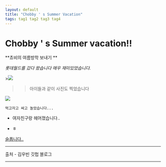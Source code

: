 ```yaml
---
layout: default
title: "Chobby ' s Summer Vacation"
tags: tag1 tag2 tag3 tag4
---
```


# Chobby ' s Summer vacation!!

**쵸비의 여름방학 보내기 **

<style>
    .content {
        background-size:cover;
        max-height:100vh;
    }
</style>

*롯데월드를 갔다 왔습니다 매우 재미있었습니다.*

<div class='content'>
    ><img src='https://scontent-icn1-1.xx.fbcdn.net/v/t1.0-9/68331913_1990571991042218_8015157161933930496_n.jpg?_nc_cat=102&_nc_oc=AQmMyvH5RlXEBtvySFh6Y4LbAUzCRYWDhfvGbqkkwbMIAf-gkGBWt8_7F_GWCa2V1g8&_nc_ht=scontent-icn1-1.xx&oh=fbc4311e4572d4765e9fdaa6f56494a0&oe=5E15521D'>
<div>

>>아이들과 같이 사진도 찍었습니다

<img src='http://blogfiles.naver.net/MjAxOTAzMDFfNDUg/MDAxNTUxMzY4ODU1OTk3.6DZyh45bu3l_BN7j6IkBEgcPZWGXbPcIond3cFUw19Eg.xQDZOIEIi_O_wSkD4OmDLPCBeKrNGOKO3dHP5H9aFjYg.JPEG.rlaalswl7533/IMG_6468.JPG'>

`먹고자고 싸고 놀았습니다...`

- 여자친구랑 헤어졌습니다..

- ㅎ

[슬픕니다..](http://naver.com)
***
출처 - 김우빈 깃헙 블로그
***